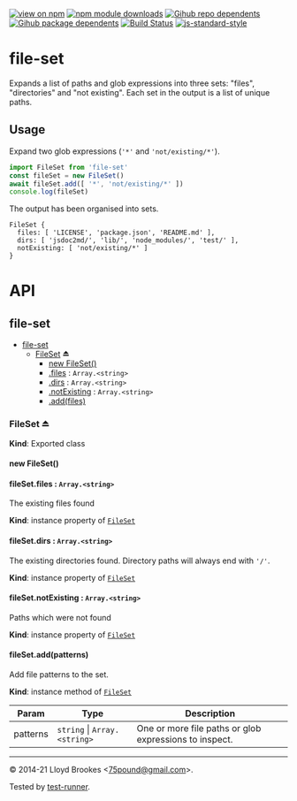 [![view on npm](https://badgen.net/npm/v/file-set)](https://www.npmjs.org/package/file-set)
[![npm module downloads](https://badgen.net/npm/dt/file-set)](https://www.npmjs.org/package/file-set)
[![Gihub repo dependents](https://badgen.net/github/dependents-repo/75lb/file-set)](https://github.com/75lb/file-set/network/dependents?dependent_type=REPOSITORY)
[![Gihub package dependents](https://badgen.net/github/dependents-pkg/75lb/file-set)](https://github.com/75lb/file-set/network/dependents?dependent_type=PACKAGE)
[![Build Status](https://travis-ci.org/75lb/file-set.svg?branch=master)](https://travis-ci.org/75lb/file-set)
[![js-standard-style](https://img.shields.io/badge/code%20style-standard-brightgreen.svg)](https://github.com/feross/standard)

# file-set

Expands a list of paths and glob expressions into three sets: "files", "directories" and "not existing". Each set in the output is a list of unique paths.

## Usage

Expand two glob expressions (`'*'` and `'not/existing/*'`).

```js
import FileSet from 'file-set'
const fileSet = new FileSet()
await fileSet.add([ '*', 'not/existing/*' ])
console.log(fileSet)
```

The output has been organised into sets.

```
FileSet {
  files: [ 'LICENSE', 'package.json', 'README.md' ],
  dirs: [ 'jsdoc2md/', 'lib/', 'node_modules/', 'test/' ],
  notExisting: [ 'not/existing/*' ]
}
```

# API

<a name="module_file-set"></a>

## file-set

* [file-set](#module_file-set)
    * [FileSet](#exp_module_file-set--FileSet) ⏏
        * [new FileSet()](#new_module_file-set--FileSet_new)
        * [.files](#module_file-set--FileSet+files) : <code>Array.&lt;string&gt;</code>
        * [.dirs](#module_file-set--FileSet+dirs) : <code>Array.&lt;string&gt;</code>
        * [.notExisting](#module_file-set--FileSet+notExisting) : <code>Array.&lt;string&gt;</code>
        * [.add(files)](#module_file-set--FileSet+add)

<a name="exp_module_file-set--FileSet"></a>

### FileSet ⏏
**Kind**: Exported class  
<a name="new_module_file-set--FileSet_new"></a>

#### new FileSet()

<a name="module_file-set--FileSet+files"></a>

#### fileSet.files : <code>Array.&lt;string&gt;</code>
The existing files found

**Kind**: instance property of [<code>FileSet</code>](#exp_module_file-set--FileSet)  
<a name="module_file-set--FileSet+dirs"></a>

#### fileSet.dirs : <code>Array.&lt;string&gt;</code>
The existing directories found. Directory paths will always end with `'/'`.

**Kind**: instance property of [<code>FileSet</code>](#exp_module_file-set--FileSet)  
<a name="module_file-set--FileSet+notExisting"></a>

#### fileSet.notExisting : <code>Array.&lt;string&gt;</code>
Paths which were not found

**Kind**: instance property of [<code>FileSet</code>](#exp_module_file-set--FileSet)  
<a name="module_file-set--FileSet+add"></a>

#### fileSet.add(patterns)
Add file patterns to the set.

**Kind**: instance method of [<code>FileSet</code>](#exp_module_file-set--FileSet)  

| Param | Type | Description |
| --- | --- | --- |
| patterns | <code>string</code> \| <code>Array.&lt;string&gt;</code> | One or more file paths or glob expressions to inspect. |


* * *

&copy; 2014-21 Lloyd Brookes \<75pound@gmail.com\>.

Tested by [test-runner](https://github.com/test-runner-js/test-runner).
